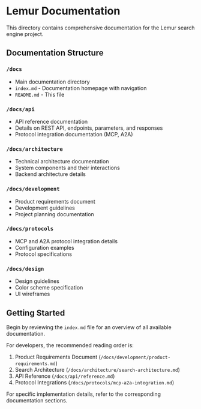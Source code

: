 # Lemur Documentation

This directory contains comprehensive documentation for the Lemur search engine project.

## Documentation Structure

### `/docs`
- Main documentation directory
- `index.md` - Documentation homepage with navigation
- `README.md` - This file

### `/docs/api`
- API reference documentation
- Details on REST API, endpoints, parameters, and responses
- Protocol integration documentation (MCP, A2A)

### `/docs/architecture`
- Technical architecture documentation
- System components and their interactions
- Backend architecture details

### `/docs/development`
- Product requirements document
- Development guidelines
- Project planning documentation

### `/docs/protocols`
- MCP and A2A protocol integration details
- Configuration examples
- Protocol specifications

### `/docs/design`
- Design guidelines
- Color scheme specification
- UI wireframes

## Getting Started

Begin by reviewing the `index.md` file for an overview of all available documentation.

For developers, the recommended reading order is:

1. Product Requirements Document (`/docs/development/product-requirements.md`)
2. Search Architecture (`/docs/architecture/search-architecture.md`)
3. API Reference (`/docs/api/reference.md`)
4. Protocol Integrations (`/docs/protocols/mcp-a2a-integration.md`)

For specific implementation details, refer to the corresponding documentation sections.
